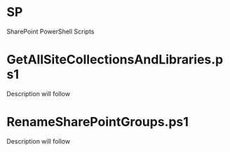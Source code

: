 # SP
SharePoint PowerShell Scripts


# GetAllSiteCollectionsAndLibraries.ps1
Description will follow

# RenameSharePointGroups.ps1
Description will follow

